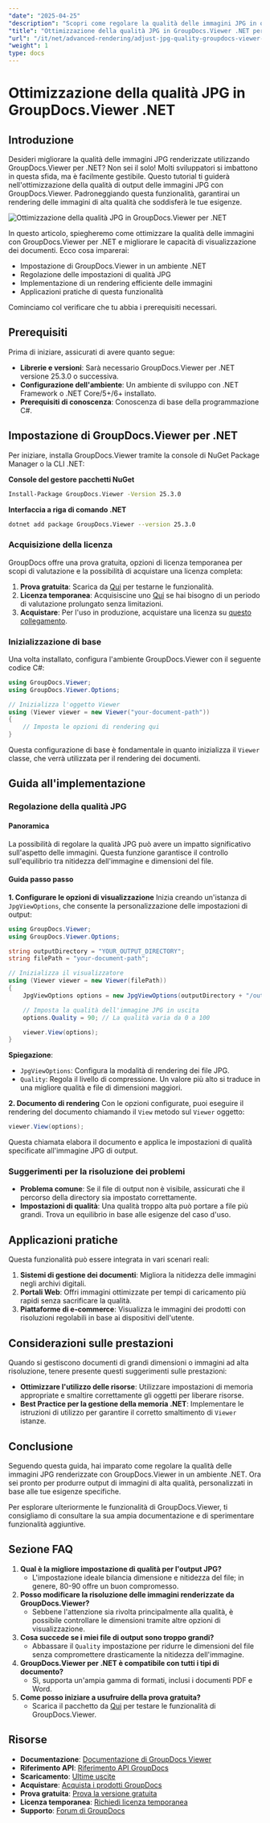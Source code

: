 ```yaml
---
"date": "2025-04-25"
"description": "Scopri come regolare la qualità delle immagini JPG in output utilizzando GroupDocs.Viewer .NET. Migliora la resa dei tuoi documenti con un controllo preciso sulla nitidezza delle immagini e sulle dimensioni dei file."
"title": "Ottimizzazione della qualità JPG in GroupDocs.Viewer .NET per un rendering delle immagini migliorato"
"url": "/it/net/advanced-rendering/adjust-jpg-quality-groupdocs-viewer-dotnet/"
"weight": 1
type: docs
---
```

# Ottimizzazione della qualità JPG in GroupDocs.Viewer .NET

## Introduzione

Desideri migliorare la qualità delle immagini JPG renderizzate utilizzando GroupDocs.Viewer per .NET? Non sei il solo! Molti sviluppatori si imbattono in questa sfida, ma è facilmente gestibile. Questo tutorial ti guiderà nell'ottimizzazione della qualità di output delle immagini JPG con GroupDocs.Viewer. Padroneggiando questa funzionalità, garantirai un rendering delle immagini di alta qualità che soddisferà le tue esigenze.

![Ottimizzazione della qualità JPG in GroupDocs.Viewer per .NET](/viewer/advanced-rendering/optimizing-jpg-quality.png)

In questo articolo, spiegheremo come ottimizzare la qualità delle immagini con GroupDocs.Viewer per .NET e migliorare le capacità di visualizzazione dei documenti. Ecco cosa imparerai:
- Impostazione di GroupDocs.Viewer in un ambiente .NET
- Regolazione delle impostazioni di qualità JPG
- Implementazione di un rendering efficiente delle immagini
- Applicazioni pratiche di questa funzionalità

Cominciamo col verificare che tu abbia i prerequisiti necessari.

## Prerequisiti

Prima di iniziare, assicurati di avere quanto segue:
- **Librerie e versioni**: Sarà necessario GroupDocs.Viewer per .NET versione 25.3.0 o successiva.
- **Configurazione dell'ambiente**: Un ambiente di sviluppo con .NET Framework o .NET Core/5+/6+ installato.
- **Prerequisiti di conoscenza**: Conoscenza di base della programmazione C#.

## Impostazione di GroupDocs.Viewer per .NET

Per iniziare, installa GroupDocs.Viewer tramite la console di NuGet Package Manager o la CLI .NET:

**Console del gestore pacchetti NuGet**
```bash
Install-Package GroupDocs.Viewer -Version 25.3.0
```

**Interfaccia a riga di comando .NET**
```bash
dotnet add package GroupDocs.Viewer --version 25.3.0
```

### Acquisizione della licenza

GroupDocs offre una prova gratuita, opzioni di licenza temporanea per scopi di valutazione e la possibilità di acquistare una licenza completa:
1. **Prova gratuita**: Scarica da [Qui](https://releases.groupdocs.com/viewer/net/) per testarne le funzionalità.
2. **Licenza temporanea**: Acquisiscine uno [Qui](https://purchase.groupdocs.com/temporary-license/) se hai bisogno di un periodo di valutazione prolungato senza limitazioni.
3. **Acquistare**: Per l'uso in produzione, acquistare una licenza su [questo collegamento](https://purchase.groupdocs.com/buy).

### Inizializzazione di base

Una volta installato, configura l'ambiente GroupDocs.Viewer con il seguente codice C#:

```csharp
using GroupDocs.Viewer;
using GroupDocs.Viewer.Options;

// Inizializza l'oggetto Viewer
using (Viewer viewer = new Viewer("your-document-path"))
{
    // Imposta le opzioni di rendering qui
}
```
Questa configurazione di base è fondamentale in quanto inizializza il `Viewer` classe, che verrà utilizzata per il rendering dei documenti.

## Guida all'implementazione

### Regolazione della qualità JPG

#### Panoramica
La possibilità di regolare la qualità JPG può avere un impatto significativo sull'aspetto delle immagini. Questa funzione garantisce il controllo sull'equilibrio tra nitidezza dell'immagine e dimensioni del file.

#### Guida passo passo
**1. Configurare le opzioni di visualizzazione**
Inizia creando un'istanza di `JpgViewOptions`, che consente la personalizzazione delle impostazioni di output:

```csharp
using GroupDocs.Viewer;
using GroupDocs.Viewer.Options;

string outputDirectory = "YOUR_OUTPUT_DIRECTORY";
string filePath = "your-document-path";

// Inizializza il visualizzatore
using (Viewer viewer = new Viewer(filePath))
{
    JpgViewOptions options = new JpgViewOptions(outputDirectory + "/output.jpg");

    // Imposta la qualità dell'immagine JPG in uscita
    options.Quality = 90; // La qualità varia da 0 a 100

    viewer.View(options);
}
```
**Spiegazione**: 
- `JpgViewOptions`: Configura la modalità di rendering dei file JPG.
- `Quality`: Regola il livello di compressione. Un valore più alto si traduce in una migliore qualità e file di dimensioni maggiori.

**2. Documento di rendering**
Con le opzioni configurate, puoi eseguire il rendering del documento chiamando il `View` metodo sul `Viewer` oggetto:

```csharp
viewer.View(options);
```
Questa chiamata elabora il documento e applica le impostazioni di qualità specificate all'immagine JPG di output.

### Suggerimenti per la risoluzione dei problemi
- **Problema comune**: Se il file di output non è visibile, assicurati che il percorso della directory sia impostato correttamente.
- **Impostazioni di qualità**: Una qualità troppo alta può portare a file più grandi. Trova un equilibrio in base alle esigenze del caso d'uso.

## Applicazioni pratiche
Questa funzionalità può essere integrata in vari scenari reali:
1. **Sistemi di gestione dei documenti**: Migliora la nitidezza delle immagini negli archivi digitali.
2. **Portali Web**: Offri immagini ottimizzate per tempi di caricamento più rapidi senza sacrificare la qualità.
3. **Piattaforme di e-commerce**: Visualizza le immagini dei prodotti con risoluzioni regolabili in base ai dispositivi dell'utente.

## Considerazioni sulle prestazioni
Quando si gestiscono documenti di grandi dimensioni o immagini ad alta risoluzione, tenere presente questi suggerimenti sulle prestazioni:
- **Ottimizzare l'utilizzo delle risorse**: Utilizzare impostazioni di memoria appropriate e smaltire correttamente gli oggetti per liberare risorse.
- **Best Practice per la gestione della memoria .NET**: Implementare le istruzioni di utilizzo per garantire il corretto smaltimento di `Viewer` istanze.

## Conclusione
Seguendo questa guida, hai imparato come regolare la qualità delle immagini JPG renderizzate con GroupDocs.Viewer in un ambiente .NET. Ora sei pronto per produrre output di immagini di alta qualità, personalizzati in base alle tue esigenze specifiche.

Per esplorare ulteriormente le funzionalità di GroupDocs.Viewer, ti consigliamo di consultare la sua ampia documentazione e di sperimentare funzionalità aggiuntive.

## Sezione FAQ
1. **Qual è la migliore impostazione di qualità per l'output JPG?**
   - L'impostazione ideale bilancia dimensione e nitidezza del file; in genere, 80-90 offre un buon compromesso.
2. **Posso modificare la risoluzione delle immagini renderizzate da GroupDocs.Viewer?**
   - Sebbene l'attenzione sia rivolta principalmente alla qualità, è possibile controllare le dimensioni tramite altre opzioni di visualizzazione.
3. **Cosa succede se i miei file di output sono troppo grandi?**
   - Abbassare il `Quality` impostazione per ridurre le dimensioni del file senza compromettere drasticamente la nitidezza dell'immagine.
4. **GroupDocs.Viewer per .NET è compatibile con tutti i tipi di documento?**
   - Sì, supporta un'ampia gamma di formati, inclusi i documenti PDF e Word.
5. **Come posso iniziare a usufruire della prova gratuita?**
   - Scarica il pacchetto da [Qui](https://releases.groupdocs.com/viewer/net/) per testare le funzionalità di GroupDocs.Viewer.

## Risorse
- **Documentazione**: [Documentazione di GroupDocs Viewer](https://docs.groupdocs.com/viewer/net/)
- **Riferimento API**: [Riferimento API GroupDocs](https://reference.groupdocs.com/viewer/net/)
- **Scaricamento**: [Ultime uscite](https://releases.groupdocs.com/viewer/net/)
- **Acquistare**: [Acquista i prodotti GroupDocs](https://purchase.groupdocs.com/buy)
- **Prova gratuita**: [Prova la versione gratuita](https://releases.groupdocs.com/viewer/net/)
- **Licenza temporanea**: [Richiedi licenza temporanea](https://purchase.groupdocs.com/temporary-license/)
- **Supporto**: [Forum di GroupDocs](https://forum.groupdocs.com/c/viewer/9)